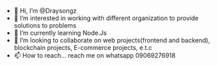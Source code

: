 - 👋 Hi, I’m @Draysongz
- 👀 I’m interested in working with different organization to provide solutions to problems
- 🌱 I’m currently learning Node.Js
- 💞️ I’m looking to collaborate on web projects(frontend and backend), blockchain projects, E-commerce projects, e.t.c 
- 📫 How to reach... reach me on whatsapp 09069276918

<!---
Draysongz/Draysongz is a ✨ special ✨ repository because its `README.md` (this file) appears on your GitHub profile.
You can click the Preview link to take a look at your changes.
--->
